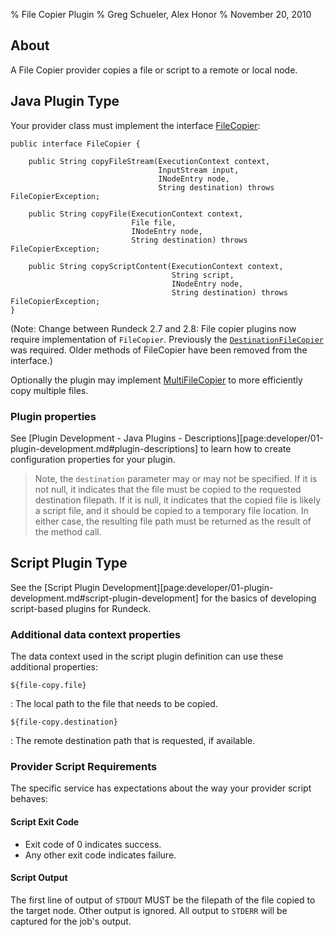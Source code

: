 % File Copier Plugin
% Greg Schueler, Alex Honor
% November 20, 2010

## About

A File Copier provider copies a file or script to a remote or local node.



## Java Plugin Type

Your provider class must implement the interface
[FileCopier](${javadocbase}/com/dtolabs/rundeck/core/execution/service/FileCopier.html):

~~~~~ {.java}
public interface FileCopier {

    public String copyFileStream(ExecutionContext context,
                                 InputStream input,
                                 INodeEntry node,
                                 String destination) throws FileCopierException;

    public String copyFile(ExecutionContext context,
                           File file,
                           INodeEntry node,
                           String destination) throws FileCopierException;

    public String copyScriptContent(ExecutionContext context,
                                    String script,
                                    INodeEntry node,
                                    String destination) throws FileCopierException;
}
~~~~~~~~~

(Note: Change between Rundeck 2.7 and 2.8: File copier plugins now require implementation of `FileCopier`.  Previously the [`DestinationFileCopier`](${javadocbase}/com/dtolabs/rundeck/core/execution/service/DestinationFileCopier.html) was required. Older methods of FileCopier have been removed from the interface.)

Optionally the plugin may implement [MultiFileCopier](${javadocbase}/com/dtolabs/rundeck/core/execution/service/MultiFileCopier.html) to more efficiently copy multiple files.

### Plugin properties


See [Plugin Development - Java Plugins - Descriptions][page:developer/01-plugin-development.md#plugin-descriptions]
to learn how to create configuration properties for your plugin.

> Note, the `destination` parameter may or may not be specified. If it is not null, it indicates that the file must be copied to the requested destination filepath. If it is null, it indicates that the copied file is likely a script file, and it should be copied to a temporary file location. In either case, the resulting file path must be returned as the result of the method call.


## Script Plugin Type

See the [Script Plugin Development][page:developer/01-plugin-development.md#script-plugin-development]
for the basics of developing script-based plugins for Rundeck.

### Additional data context properties

The data context used in the script plugin definition can use these additional properties:

`${file-copy.file}`

  : The local path to the file that needs to be copied.

`${file-copy.destination}`

  : The remote destination path that is requested, if available.

### Provider Script Requirements

The specific service has expectations about the way your provider script behaves:

#### Script Exit Code

* Exit code of 0 indicates success.
* Any other exit code indicates failure.

#### Script Output

The first line of output of `STDOUT` MUST be the filepath of the file copied to the target node. Other output is ignored. All output to `STDERR` will be captured for the job's output.

